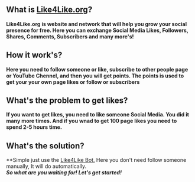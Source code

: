 ## What is [Like4Like.org](http://like4like.org)?
**Like4Like.org is website and network that will help you grow your social presence for free.
Here you can exchange Social Media Likes, Followers, Shares, Comments, Subscribers and many more's!**
## How it work's?
**Here you need to follow someone or like, subscribe to other people page or YouTube Chennel, and then you will get points. The points is used to get your your own page likes or follow or subscribers**
## What's the problem to get likes?
**If you want to get likes, you need to like someone Social Media. You did it many more times. And if you wnad to get 100 page likes you need to spend 2-5 hours time.**
## What's the solution?
**Simple just use the [Like4Like Bot.](https://github.com/ImJawadHossain/Like4like_Bot) Here you don't need follow someone manually, It will do automatically. 
</br>***So what are you waiting for! Let's get started!***
